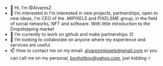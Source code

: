 - 👋 Hi, I’m @AlvaresZ
- 👀 I’m interested in I'm interested in new projects, partnerships, open to new ideas, I'm CEO of the .MIPIXELS and PIXELSME group, in the field of social networks, NFT and software. With little introduction to the Dropshipping market
- 🌱 I’m currently to work on github and make partnerships :D
- 💞️ I’m looking to collaborate on  anyone where my experience and services are useful.
- 📫 How to contact me on my email: alvarezmipixels@gmail.com or you can call me on my personal, boyhotboy@yahoo.com, just kidding
⚡
<!---
AlvaresZ/AlvaresZ is a ✨ special ✨ repository because its `README.md` (this file) appears on your GitHub profile.
You can click the Preview link to take a look at your changes.
--->

